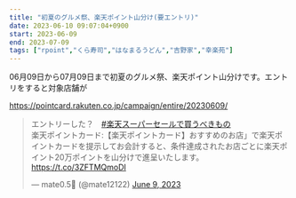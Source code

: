 ```yaml
---
title: "初夏のグルメ祭、楽天ポイント山分け(要エントリ)"
date: 2023-06-10 09:07:04+0900
start: 2023-06-09
end: 2023-07-09
tags: ["rpoint","くら寿司","はなまるうどん","吉野家","幸楽苑"]
---
```


06月09日から07月09日まで初夏のグルメ祭、楽天ポイント山分けです。エントリをすると対象店舗が

https://pointcard.rakuten.co.jp/campaign/entire/20230609/

<blockquote class="twitter-tweet"><p lang="ja" dir="ltr">エントリーした？　<a href="https://twitter.com/hashtag/%E6%A5%BD%E5%A4%A9%E3%82%B9%E3%83%BC%E3%83%91%E3%83%BC%E3%82%BB%E3%83%BC%E3%83%AB%E3%81%A7%E8%B2%B7%E3%81%86%E3%81%B9%E3%81%8D%E3%82%82%E3%81%AE?src=hash&amp;ref_src=twsrc%5Etfw">#楽天スーパーセールで買うべきもの</a> <br>楽天ポイントカード:【楽天ポイントカード】おすすめのお店」で楽天ポイントカードを提示してお会計すると、条件達成されたお店ごとに楽天ポイント20万ポイントを山分けで進呈いたします。 <a href="https://t.co/3ZFTMQmoDI">https://t.co/3ZFTMQmoDI</a></p>&mdash; mate0.5🐨 (@mate12122) <a href="https://twitter.com/mate12122/status/1667043235884318720?ref_src=twsrc%5Etfw">June 9, 2023</a></blockquote> <script async src="https://platform.twitter.com/widgets.js" charset="utf-8"></script>
